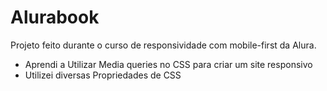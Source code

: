 # Alurabook
Projeto feito durante o curso de responsividade com mobile-first da Alura.
* Aprendi a Utilizar Media queries no CSS para criar um site responsivo
* Utilizei diversas Propriedades de CSS

